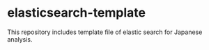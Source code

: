 # elasticsearch-template
This repository includes template file of elastic search for Japanese analysis.